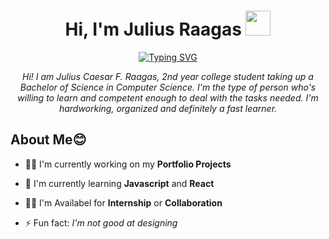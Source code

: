 <h1 align="center">Hi, I'm Julius Raagas <img src="https://media.giphy.com/media/hvRJCLFzcasrR4ia7z/giphy.gif" width="40"></h1>
<p align="center">
    <a href="https://git.io/typing-svg"><img src="https://readme-typing-svg.herokuapp.com?size=24&duration=4000&pause=500&color=20C7F7&background=4CFF7400&center=true&vCenter=true&lines=Computer+Science+Student;Front-End+Developer" alt="Typing SVG" /></a>
</p>

<p align="center">
    <i>Hi! I am Julius Caesar F. Raagas, 2nd year college student taking up a Bachelor of Science in Computer Science.
    I'm the type of person who's willing to learn and competent enough to deal with the tasks needed. I'm hardworking, organized and definitely a fast learner.</i>
</p>

## About Me😊
- 👩‍💻 I'm currently working on my <strong color="blue">Portfolio Projects</strong>

- 🧠 I'm currently learning <strong>Javascript</strong> and <strong>React</strong>

- 👯‍♀️ I'm Availabel for <Strong>Internship</strong> or <strong>Collaboration</strong>

- ⚡️ Fun fact: <i>I'm not good at designing</i>

